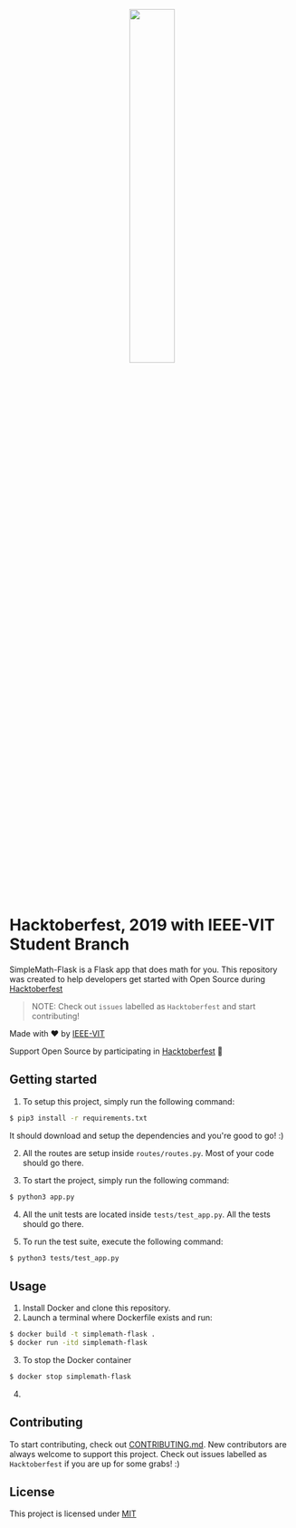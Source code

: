 <p align="center"><img width="40%" src="https://hacktoberfest.digitalocean.com/assets/logo-hf19-full-10f3c000cea930c76acc1dedc516ea7118b95353220869a3051848e45ff1d656.svg"/></p>

# Hacktoberfest, 2019 with IEEE-VIT Student Branch

SimpleMath-Flask is a Flask app that does math for you. This repository was created to help developers get started with Open Source during [Hacktoberfest](https://hacktoberfest.digitalocean.com/)
> NOTE: Check out `issues` labelled as `Hacktoberfest` and start contributing!

Made with :heart: by [IEEE-VIT](https://ieeevit.com)

Support Open Source by participating in [Hacktoberfest](https://hacktoberfest.digitalocean.com/) :yellow_heart:

## Getting started

1. To setup this project, simply run the following command:
```bash
$ pip3 install -r requirements.txt
```

It should download and setup the dependencies and you're good to go! :)

2. All the routes are setup inside `routes/routes.py`. Most of your code should go there.

3. To start the project, simply run the following command:
```bash
$ python3 app.py
```

4. All the unit tests are located inside `tests/test_app.py`. All the tests should go there.

5. To run the test suite, execute the following command:
```bash
$ python3 tests/test_app.py
```

## Usage
1. Install Docker and clone this repository.
2. Launch a terminal where Dockerfile exists and run:
```bash
$ docker build -t simplemath-flask .
$ docker run -itd simplemath-flask
```
3. To stop the Docker container
```bash
$ docker stop simplemath-flask
```
4. 

## Contributing
To start contributing, check out [CONTRIBUTING.md](https://github.com/mayankshah1607/SimpleMath-NodeJS/blob/master/CONTRIBUTING.md). New contributors are always welcome to support this project. Check out issues labelled as `Hacktoberfest` if you are up for some grabs! :)

## License
This project is licensed under [MIT](https://github.com/IEEE-VIT/SimpleMath-NodeJS/blob/master/LICENSE)

